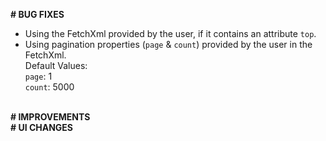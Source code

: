 **# BUG FIXES**
  - Using the FetchXml provided by the user, if it contains an attribute `top`.
  - Using pagination properties (`page` &#38; `count`) provided by the user in the FetchXml. \
    Default Values: \
    `page`: 1 \
    `count`: 5000

\
**# IMPROVEMENTS** \
**# UI CHANGES**
